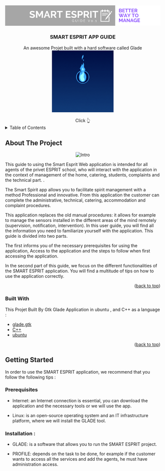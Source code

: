 <!-- PROJECT LOGO -->
<br />
<div align="center">
  <a href="https://drive.google.com/file/d/1JsEYl6GZkXHwge4ihd9FzKnS-escxRUj/view?usp=sharing">
    <img src="https://github.com/Dhaou-Jawhar/APP-SMART-ESPRIT/blob/master/pixmaps/Guide%20Banner.png" alt="Logo" />
  </a>

  <h3 align="center">SMART ESPRIT APP GUIDE</h3>

  <p align="center">
    An awesome Projet built with a hard software called Glade
    <br />
  <a href="https://drive.google.com/file/d/1JsEYl6GZkXHwge4ihd9FzKnS-escxRUj/view?usp=sharing">
    <img src="https://github.com/Dhaou-Jawhar/APP-SMART-ESPRIT/blob/master/pixmaps/Explore%20the%20guide.gif" alt="Logo" width="200" hight="150" />
  </a>
  </p>
    Click 👆
</div>




<!-- TABLE OF CONTENTS -->
<details>
  <summary>Table of Contents</summary>
  <ol>
    <li>
      <a href="#about-the-project">About The Project</a>
      <ul>
        <li><a href="#built-with">Built With</a></li>
      </ul>
    </li>
    <li>
      <a href="#getting-started">Getting Started</a>
      <ul>
        <li><a href="#prerequisites">Prerequisites</a></li>
        <li><a href="#installation">Installation</a></li>
      </ul>
    </li>
    <li><a href="#usage">Usage</a></li>
    <li><a href="#roadmap">Roadmap</a></li>
    <li><a href="#contributing">Contributing</a></li>
    <li><a href="#license">License</a></li>
    <li><a href="#contact">Contact</a></li>
    <li><a href="#acknowledgments">Acknowledgments</a></li>
  </ol>
</details>


<!-- ABOUT THE PROJECT -->
## About The Project

<p align="center">
<img src="https://github.com/Dhaou-Jawhar/APP-SMART-ESPRIT/blob/master/pixmaps/gif%20projet.gif" alt="Intro" />
</p>


<p>This guide to using the Smart Esprit Web application is intended for all agents of the privet ESPRIT school, who will interact with the application in the context of management of the home, catering, students, complaints and the technical part. .

The Smart Spirit app allows you to facilitate spirit management with a method
Professional and innovative.
From this application the customer can complete the administrative, technical, catering, accommodation and complaint procedures.

This application replaces the old manual procedures: it allows for example to manage the sensors installed in the different areas of the mind remotely (supervision, notification, intervention).
In this user guide, you will find all the information you need to familiarize yourself with the application. This guide is divided into two parts.

The first informs you of the necessary prerequisites for using the application,
Access to the application and the steps to follow when first accessing the application.

In the second part of this guide, we focus on the different functionalities of the SMART ESPRIT application.
You will find a multitude of tips on how to use the application correctly.</p>


<p align="right">(<a href="#top">back to top</a>)</p>

### Built With

This Projet Built By Gtk Glade Application in ubuntu , and C++ as a language : 

* [glade.gtk](https://glade.gnome.org)
* [C++](https://isocpp.org)
* [ubuntu](https://ubuntu.com)

<p align="right">(<a href="#top">back to top</a>)</p>

<!-- GETTING STARTED -->
## Getting Started

In order to use the SMART ESPRIT application, we recommend that you follow the following tips :

### Prerequisites

* Internet: an Internet connection is essential, you can download the application and the necessary tools or we will use the app.

* Linux: is an open-source operating system and an IT infrastructure platform, where we will install the GLADE tool.

### Installation : 

* GLADE: is a software that allows you to run the SMART ESPRIT project.

* PROFILE: depends on the task to be done, for example if the customer wants to access all the services and add the agents, he must have administration access.
